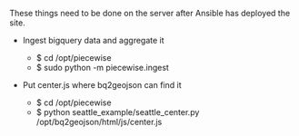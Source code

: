 These things need to be done on the server after Ansible has deployed the site.

* Ingest bigquery data and aggregate it
    * $ cd /opt/piecewise
    * $ sudo python -m piecewise.ingest

* Put center.js where bq2geojson can find it
    * $ cd /opt/piecewise
    * $ python seattle_example/seattle_center.py /opt/bq2geojson/html/js/center.js
